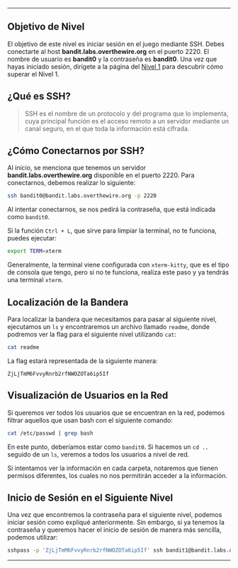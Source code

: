 
---

## Objetivo de Nivel

El objetivo de este nivel es iniciar sesión en el juego mediante SSH. Debes conectarte al host **bandit.labs.overthewire.org** en el puerto 2220. El nombre de usuario es **bandit0** y la contraseña es **bandit0**. Una vez que hayas iniciado sesión, dirígete a la página del [Nivel 1](https://overthewire.org/wargames/bandit/bandit1.html) para descubrir cómo superar el Nivel 1.

## ¿Qué es SSH?

>SSH es el nombre de un protocolo y del programa que lo implementa, cuya principal función es el acceso remoto a un servidor mediante un canal seguro, en el que toda la información está cifrada.

## ¿Cómo Conectarnos por SSH?

Al inicio, se menciona que tenemos un servidor **bandit.labs.overthewire.org** disponible en el puerto 2220. Para conectarnos, debemos realizar lo siguiente:

```bash
ssh bandit0@bandit.labs.overthewire.org -p 2220
```

Al intentar conectarnos, se nos pedirá la contraseña, que está indicada como `bandit0`.

Si la función `Ctrl + L`, que sirve para limpiar la terminal, no te funciona, puedes ejecutar:

```bash
export TERM=xterm
```

Generalmente, la terminal viene configurada con `xterm-kitty`, que es el tipo de consola que tengo, pero si no te funciona, realiza este paso y ya tendrás una terminal `xterm`.

## Localización de la Bandera

Para localizar la bandera que necesitamos para pasar al siguiente nivel, ejecutamos un `ls` y encontraremos un archivo llamado `readme`, donde podremos ver la flag para el siguiente nivel utilizando `cat`:

```bash
cat readme
```

La flag estará representada de la siguiente manera:

```
ZjLjTmM6FvvyRnrb2rfNWOZOTa6ip5If
```

## Visualización de Usuarios en la Red

Si queremos ver todos los usuarios que se encuentran en la red, podemos filtrar aquellos que usan bash con el siguiente comando:

```bash
cat /etc/passwd | grep bash
```

En este punto, deberíamos estar como `bandit0`. Si hacemos un `cd ..` seguido de un `ls`, veremos a todos los usuarios a nivel de red.

Si intentamos ver la información en cada carpeta, notaremos que tienen permisos diferentes, los cuales no nos permitirán acceder a la información.

## Inicio de Sesión en el Siguiente Nivel

Una vez que encontremos la contraseña para el siguiente nivel, podemos iniciar sesión como expliqué anteriormente. Sin embargo, si ya tenemos la contraseña y queremos hacer el inicio de sesión de manera más sencilla, podemos utilizar:

```bash
sshpass -p 'ZjLjTmM6FvvyRnrb2rfNWOZOTa6ip5If' ssh bandit1@bandit.labs.overthewire.org -p 2220
```

---
